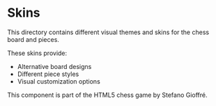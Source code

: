 # Skins

This directory contains different visual themes and skins for the chess board and pieces.

These skins provide:
- Alternative board designs
- Different piece styles
- Visual customization options

This component is part of the HTML5 chess game by Stefano Gioffré.

